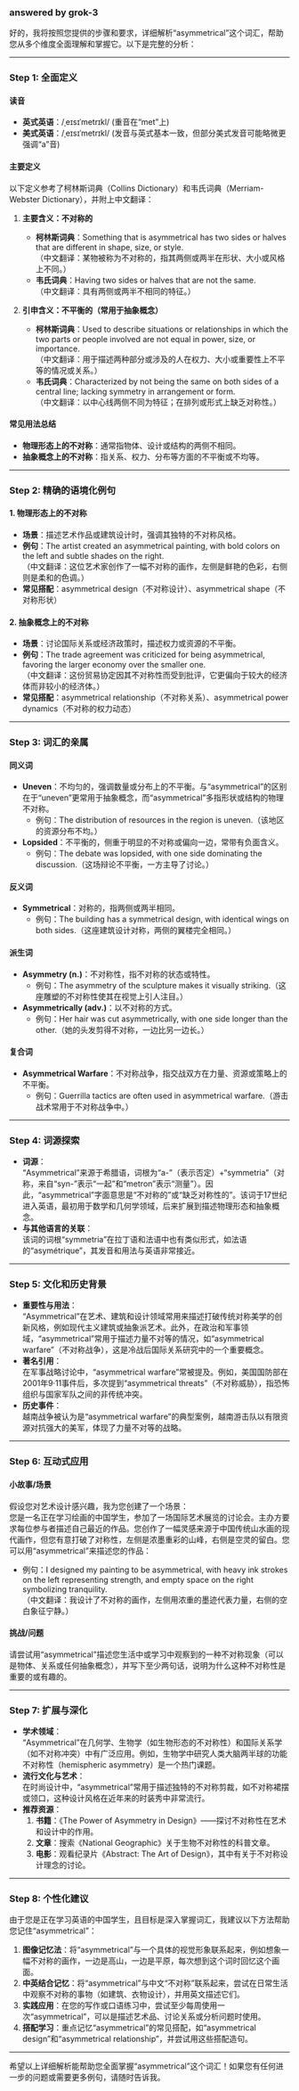 ### answered by grok-3
好的，我将按照您提供的步骤和要求，详细解析“asymmetrical”这个词汇，帮助您从多个维度全面理解和掌握它。以下是完整的分析：

---

### Step 1: 全面定义

#### 读音
- **英式英语**：/ˌeɪsɪˈmetrɪkl/ (重音在“met”上)
- **美式英语**：/ˌeɪsɪˈmetrɪkl/ (发音与英式基本一致，但部分美式发音可能略微更强调“a”音)

#### 主要定义
以下定义参考了柯林斯词典（Collins Dictionary）和韦氏词典（Merriam-Webster Dictionary），并附上中文翻译：

1. **主要含义：不对称的**
   - **柯林斯词典**：Something that is asymmetrical has two sides or halves that are different in shape, size, or style.  
     （中文翻译：某物被称为不对称的，指其两侧或两半在形状、大小或风格上不同。）
   - **韦氏词典**：Having two sides or halves that are not the same.  
     （中文翻译：具有两侧或两半不相同的特征。）

2. **引申含义：不平衡的（常用于抽象概念）**
   - **柯林斯词典**：Used to describe situations or relationships in which the two parts or people involved are not equal in power, size, or importance.  
     （中文翻译：用于描述两种部分或涉及的人在权力、大小或重要性上不平等的情况或关系。）
   - **韦氏词典**：Characterized by not being the same on both sides of a central line; lacking symmetry in arrangement or form.  
     （中文翻译：以中心线两侧不同为特征；在排列或形式上缺乏对称性。）

#### 常见用法总结
- **物理形态上的不对称**：通常指物体、设计或结构的两侧不相同。
- **抽象概念上的不对称**：指关系、权力、分布等方面的不平衡或不均等。

---

### Step 2: 精确的语境化例句

#### 1. 物理形态上的不对称
- **场景**：描述艺术作品或建筑设计时，强调其独特的不对称风格。
- **例句**：The artist created an asymmetrical painting, with bold colors on the left and subtle shades on the right.  
  （中文翻译：这位艺术家创作了一幅不对称的画作，左侧是鲜艳的色彩，右侧则是柔和的色调。）
- **常见搭配**：asymmetrical design（不对称设计）、asymmetrical shape（不对称形状）

#### 2. 抽象概念上的不对称
- **场景**：讨论国际关系或经济政策时，描述权力或资源的不平衡。
- **例句**：The trade agreement was criticized for being asymmetrical, favoring the larger economy over the smaller one.  
  （中文翻译：这份贸易协定因其不对称性而受到批评，它更偏向于较大的经济体而非较小的经济体。）
- **常见搭配**：asymmetrical relationship（不对称关系）、asymmetrical power dynamics（不对称的权力动态）

---

### Step 3: 词汇的亲属

#### 同义词
- **Uneven**：不均匀的，强调数量或分布上的不平衡。与“asymmetrical”的区别在于“uneven”更常用于抽象概念，而“asymmetrical”多指形状或结构的物理不对称。  
  - 例句：The distribution of resources in the region is uneven.（该地区的资源分布不均。）
- **Lopsided**：不平衡的，侧重于明显的不对称或偏向一边，常带有负面含义。  
  - 例句：The debate was lopsided, with one side dominating the discussion.（这场辩论不平衡，一方主导了讨论。）

#### 反义词
- **Symmetrical**：对称的，指两侧或两半相同。  
  - 例句：The building has a symmetrical design, with identical wings on both sides.（这座建筑设计对称，两侧的翼楼完全相同。）

#### 派生词
- **Asymmetry (n.)**：不对称性，指不对称的状态或特性。  
  - 例句：The asymmetry of the sculpture makes it visually striking.（这座雕塑的不对称性使其在视觉上引人注目。）
- **Asymmetrically (adv.)**：以不对称的方式。  
  - 例句：Her hair was cut asymmetrically, with one side longer than the other.（她的头发剪得不对称，一边比另一边长。）

#### 复合词
- **Asymmetrical Warfare**：不对称战争，指交战双方在力量、资源或策略上的不平衡。  
  - 例句：Guerrilla tactics are often used in asymmetrical warfare.（游击战术常用于不对称战争中。）

---

### Step 4: 词源探索

- **词源**：  
  “Asymmetrical”来源于希腊语，词根为“a-”（表示否定）+“symmetria”（对称，来自“syn-”表示“一起”和“metron”表示“测量”）。因此，“asymmetrical”字面意思是“不对称的”或“缺乏对称性的”。该词于17世纪进入英语，最初用于数学和几何学领域，后来扩展到描述物理形态和抽象概念。
- **与其他语言的关联**：  
  该词的词根“symmetria”在拉丁语和法语中也有类似形式，如法语的“asymétrique”，其发音和用法与英语非常接近。

---

### Step 5: 文化和历史背景

- **重要性与用法**：  
  “Asymmetrical”在艺术、建筑和设计领域常用来描述打破传统对称美学的创新风格，例如现代主义建筑或抽象派艺术。此外，在政治和军事领域，“asymmetrical”常用于描述力量不对等的情况，如“asymmetrical warfare”（不对称战争），这是冷战后国际关系研究中的一个重要概念。
- **著名引用**：  
  在军事战略讨论中，“asymmetrical warfare”常被提及。例如，美国国防部在2001年9·11事件后，多次提到“asymmetrical threats”（不对称威胁），指恐怖组织与国家军队之间的非传统冲突。
- **历史事件**：  
  越南战争被认为是“asymmetrical warfare”的典型案例，越南游击队以有限资源对抗强大的美军，体现了力量不对等的战略。

---

### Step 6: 互动式应用

#### 小故事/场景
假设您对艺术设计感兴趣，我为您创建了一个场景：  
您是一名正在学习绘画的中国学生，参加了一场国际艺术展览的讨论会。主办方要求每位参与者描述自己最近的作品。您创作了一幅灵感来源于中国传统山水画的现代画作，但您有意打破了对称性，左侧是浓墨重彩的山峰，右侧是空灵的留白。您可以用“asymmetrical”来描述您的作品：  
- 例句：I designed my painting to be asymmetrical, with heavy ink strokes on the left representing strength, and empty space on the right symbolizing tranquility.  
  （中文翻译：我设计了不对称的画作，左侧用浓重的墨迹代表力量，右侧的空白象征宁静。）

#### 挑战/问题
请尝试用“asymmetrical”描述您生活中或学习中观察到的一种不对称现象（可以是物体、关系或任何抽象概念），并写下至少两句话，说明为什么这种不对称性是重要的或有趣的。

---

### Step 7: 扩展与深化

- **学术领域**：  
  “Asymmetrical”在几何学、生物学（如生物形态的不对称性）和国际关系学（如不对称冲突）中有广泛应用。例如，生物学中研究人类大脑两半球的功能不对称性（hemispheric asymmetry）是一个热门课题。
- **流行文化与艺术**：  
  在时尚设计中，“asymmetrical”常用于描述独特的不对称剪裁，如不对称裙摆或领口，这种设计风格在近年来的时装秀中非常流行。
- **推荐资源**：  
  1. **书籍**：《The Power of Asymmetry in Design》——探讨不对称性在艺术和设计中的作用。  
  2. **文章**：搜索《National Geographic》关于生物不对称性的科普文章。  
  3. **电影**：观看纪录片《Abstract: The Art of Design》，其中有关于不对称设计理念的讨论。

---

### Step 8: 个性化建议

由于您是正在学习英语的中国学生，且目标是深入掌握词汇，我建议以下方法帮助您记住“asymmetrical”：
1. **图像记忆法**：将“asymmetrical”与一个具体的视觉形象联系起来，例如想象一幅不对称的画作，一边是高山，一边是平原，每次想到这个词时回忆这个画面。
2. **中英结合记忆**：将“asymmetrical”与中文“不对称”联系起来，尝试在日常生活中观察不对称的事物（如建筑、衣物设计），并用英文描述它们。
3. **实践应用**：在您的写作或口语练习中，尝试至少每周使用一次“asymmetrical”，可以是描述艺术品、讨论关系或分析问题时使用。
4. **搭配学习**：重点记忆“asymmetrical”的常见搭配，如“asymmetrical design”和“asymmetrical relationship”，并尝试用这些搭配造句。

---

希望以上详细解析能帮助您全面掌握“asymmetrical”这个词汇！如果您有任何进一步的问题或需要更多例句，请随时告诉我。